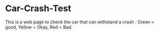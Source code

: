 # Car-Crash-Test
This is a web page to check the car that can withstand a crash . Green = good, Yellow = Okay, Red = Bad.
